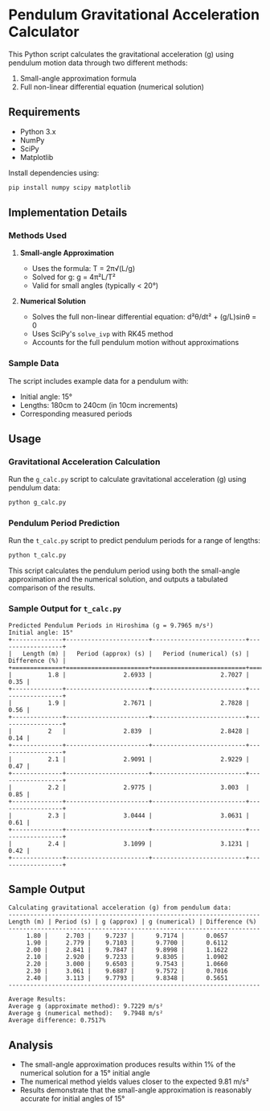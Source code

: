# Pendulum Gravitational Acceleration Calculator

This Python script calculates the gravitational acceleration (g) using pendulum motion data through two different methods:

1. Small-angle approximation formula
2. Full non-linear differential equation (numerical solution)

## Requirements

- Python 3.x
- NumPy
- SciPy
- Matplotlib

Install dependencies using:

```bash
pip install numpy scipy matplotlib
```

## Implementation Details

### Methods Used

1. **Small-angle Approximation**

   - Uses the formula: T = 2π√(L/g)
   - Solved for g: g = 4π²L/T²
   - Valid for small angles (typically < 20°)

2. **Numerical Solution**
   - Solves the full non-linear differential equation: d²θ/dt² + (g/L)sinθ = 0
   - Uses SciPy's `solve_ivp` with RK45 method
   - Accounts for the full pendulum motion without approximations

### Sample Data

The script includes example data for a pendulum with:

- Initial angle: 15°
- Lengths: 180cm to 240cm (in 10cm increments)
- Corresponding measured periods

## Usage

### Gravitational Acceleration Calculation

Run the `g_calc.py` script to calculate gravitational acceleration (g) using pendulum data:

```bash
python g_calc.py
```

### Pendulum Period Prediction

Run the `t_calc.py` script to predict pendulum periods for a range of lengths:

```bash
python t_calc.py
```

This script calculates the pendulum period using both the small-angle approximation and the numerical solution, and outputs a tabulated comparison of the results.

### Sample Output for `t_calc.py`

```
Predicted Pendulum Periods in Hiroshima (g = 9.7965 m/s²)
Initial angle: 15°
+--------------+-----------------------+--------------------------+------------------+
|   Length (m) |   Period (approx) (s) |   Period (numerical) (s) |   Difference (%) |
+==============+=======================+==========================+==================+
|          1.8 |                2.6933 |                   2.7027 |             0.35 |
+--------------+-----------------------+--------------------------+------------------+
|          1.9 |                2.7671 |                   2.7828 |             0.56 |
+--------------+-----------------------+--------------------------+------------------+
|          2   |                2.839  |                   2.8428 |             0.14 |
+--------------+-----------------------+--------------------------+------------------+
|          2.1 |                2.9091 |                   2.9229 |             0.47 |
+--------------+-----------------------+--------------------------+------------------+
|          2.2 |                2.9775 |                   3.003  |             0.85 |
+--------------+-----------------------+--------------------------+------------------+
|          2.3 |                3.0444 |                   3.0631 |             0.61 |
+--------------+-----------------------+--------------------------+------------------+
|          2.4 |                3.1099 |                   3.1231 |             0.42 |
+--------------+-----------------------+--------------------------+------------------+
```

## Sample Output

```
Calculating gravitational acceleration (g) from pendulum data:
----------------------------------------------------------------------
Length (m) | Period (s) | g (approx) | g (numerical) | Difference (%)
----------------------------------------------------------------------
     1.80 |     2.703 |    9.7237 |      9.7174 |      0.0657
     1.90 |     2.779 |    9.7103 |      9.7700 |      0.6112
     2.00 |     2.841 |    9.7847 |      9.8998 |      1.1622
     2.10 |     2.920 |    9.7233 |      9.8305 |      1.0902
     2.20 |     3.000 |    9.6503 |      9.7543 |      1.0660
     2.30 |     3.061 |    9.6887 |      9.7572 |      0.7016
     2.40 |     3.113 |    9.7793 |      9.8348 |      0.5651
----------------------------------------------------------------------

Average Results:
Average g (approximate method): 9.7229 m/s²
Average g (numerical method):   9.7948 m/s²
Average difference: 0.7517%
```

## Analysis

- The small-angle approximation produces results within 1% of the numerical solution for a 15° initial angle
- The numerical method yields values closer to the expected 9.81 m/s²
- Results demonstrate that the small-angle approximation is reasonably accurate for initial angles of 15°
